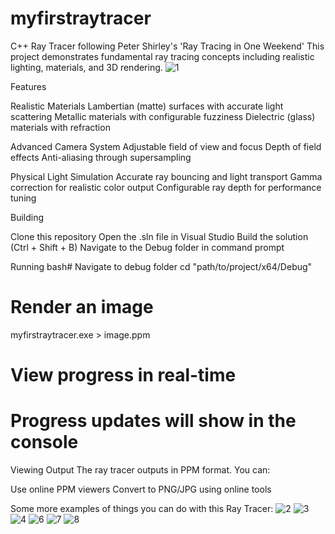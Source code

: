 # myfirstraytracer
C++ Ray Tracer following Peter Shirley's 'Ray Tracing in One Weekend'
This project demonstrates fundamental ray tracing concepts including realistic lighting, materials, and 3D rendering.
![1](https://github.com/user-attachments/assets/521b2a31-2468-4a35-9df5-dd3761ce3bdb)

Features

Realistic Materials
Lambertian (matte) surfaces with accurate light scattering
Metallic materials with configurable fuzziness
Dielectric (glass) materials with refraction

Advanced Camera System
Adjustable field of view and focus
Depth of field effects
Anti-aliasing through supersampling

Physical Light Simulation
Accurate ray bouncing and light transport
Gamma correction for realistic color output
Configurable ray depth for performance tuning

Building

Clone this repository
Open the .sln file in Visual Studio
Build the solution (Ctrl + Shift + B)
Navigate to the Debug folder in command prompt

Running
bash# Navigate to debug folder
cd "path/to/project/x64/Debug"

# Render an image
myfirstraytracer.exe > image.ppm

# View progress in real-time
# Progress updates will show in the console
Viewing Output
The ray tracer outputs in PPM format. You can:

Use online PPM viewers
Convert to PNG/JPG using online tools

Some more examples of things you can do with this Ray Tracer:
![2](https://github.com/user-attachments/assets/4a319c71-4dad-4b0b-9b1f-09b73e6ff4bc)
![3](https://github.com/user-attachments/assets/4c3a0c56-0a8b-4665-ba21-dc1711213125)
![4](https://github.com/user-attachments/assets/d8d8e2c0-6388-4484-9788-0251b0bf9b2b)
![6](https://github.com/user-attachments/assets/205099da-6427-4863-a734-72df3adc6d80)
![7](https://github.com/user-attachments/assets/a8745672-9b88-4602-bb37-4e41084de376)
![8](https://github.com/user-attachments/assets/6a160f2d-4690-4d79-ba0b-d1ec3c794ead)
